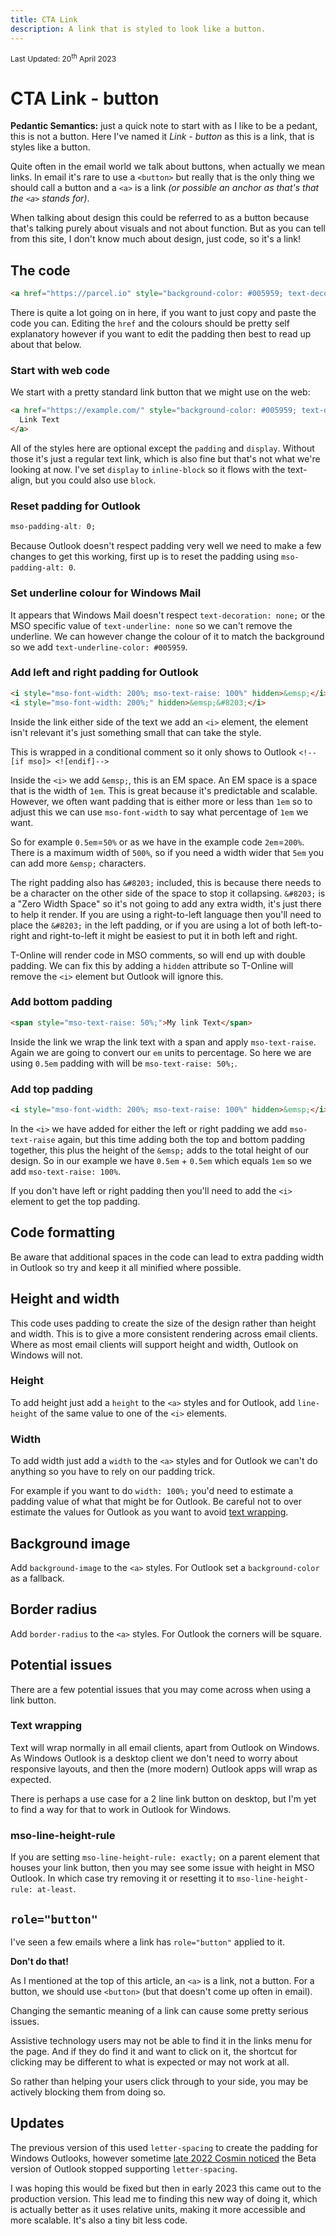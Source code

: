 ```yaml
---
title: CTA Link
description: A link that is styled to look like a button.
---
```


<div style="font-size: 12px">Last Updated: <time datetime="2023-04-20">20<sup>th</sup> April 2023</time></div>

# CTA Link - button

**Pedantic Semantics:** just a quick note to start with as I like to be a pedant, this is not a button. Here I've named it *Link - button* as this is a link, that is styles like a button.

Quite often in the email world we talk about buttons, when actually we mean links. In email it's rare to use a `<button>` but really that is the only thing we should call a button and a `<a>` is a link _(or possible an anchor as that's that the `<a>` stands for)_.

When talking about design this could be referred to as a button because that's talking purely about visuals and not about function. But as you can tell from this site, I don't know much about design, just code, so it's a link!

## The code

```html
<a href="https://parcel.io" style="background-color: #005959; text-decoration: none; padding: .5em 2em; color: #FCFDFF; display: inline-block; border-radius: .4em; mso-padding-alt: 0; text-underline-color: #005959"><!--[if mso]><i style="mso-font-width: 200%; mso-text-raise: 100%" hidden>&emsp;</i><span style="mso-text-raise: 50%;"><![endif]-->My link text<!--[if mso]></span><i style="mso-font-width: 200%;" hidden>&emsp;&#8203;</i><![endif]--></a>
```

There is quite a lot going on in here, if you want to just copy and paste the code you can. Editing the `href` and the colours should be pretty self explanatory however if you want to edit the padding then best to read up about that below.

### Start with web code

We start with a pretty standard link button that we might use on the web:

```html
<a href="https://example.com/" style="background-color: #005959; text-decoration: none; padding: .5em 2em; color: #FCFDFF; display:inline-block; border-radius: .4em;">
  Link Text
</a>
```

All of the styles here are optional except the `padding` and `display`. Without those it's just a regular text link, which is also fine but that's not what we're looking at now. I've set `display` to `inline-block` so it flows with the text-align, but you could also use `block`.

### Reset padding for Outlook

```css
mso-padding-alt: 0;
```

Because Outlook doesn't respect padding very well we need to make a few changes to get this working, first up is to reset the padding using `mso-padding-alt: 0`.

### Set underline colour for Windows Mail

It appears that Windows Mail doesn't respect `text-decoration: none;` or the MSO specific value of `text-underline: none` so we can't remove the underline. We can however change the colour of it to match the background so we add `text-underline-color: #005959`.

### Add left and right padding for Outlook

```html
<i style="mso-font-width: 200%; mso-text-raise: 100%" hidden>&emsp;</i>
<i style="mso-font-width: 200%;" hidden>&emsp;&#8203;</i>
```

Inside the link either side of the text we add an `<i>` element, the element isn't relevant it's just something small that can take the style.

This is wrapped in a conditional comment so it only shows to Outlook `<!--[if mso]> <![endif]-->`

Inside the `<i>` we add `&emsp;`, this is an EM space. An EM space is a space that is the width of `1em`. This is great because it's predictable and scalable. However, we often want padding that is either more or less than `1em` so to adjust this we can use `mso-font-width` to say what percentage of `1em` we want.

So for example `0.5em`=`50%` or as we have in the example code `2em`=`200%`. There is a maximum width of `500%`, so if you need a width wider that `5em` you can add more `&emsp;` characters.
<!-- If for some strange reason you want to use absolute units instead of relative units. You could set `font-size` instead of `mso-font-width`. -->

The right padding also has `&#8203;` included, this is because there needs to be a character on the other side of the space to stop it collapsing. `&#8203;` is a "Zero Width Space" so it's not going to add any extra width, it's just there to help it render. If you are using a right-to-left language then you'll need to place the `&#8203;` in the left padding, or if you are using a lot of both left-to-right and right-to-left it might be easiest to put it in both left and right.

T-Online will render code in MSO comments, so will end up with double padding. We can fix this by adding a `hidden` attribute so T-Online will remove the `<i>` element but Outlook will ignore this.

### Add bottom padding

```html
<span style="mso-text-raise: 50%;">My link Text</span>
```

Inside the link we wrap the link text with a span and apply `mso-text-raise`. Again we are going to convert our `em` units to percentage. So here we are using `0.5em` padding with will be `mso-text-raise: 50%;`.

### Add top padding

```html
<i style="mso-font-width: 200%; mso-text-raise: 100%" hidden>&emsp;</i>
```

In the `<i>` we have added for either the left or right padding we add `mso-text-raise` again, but this time adding both the top and bottom padding together, this plus the height of the `&emsp;` adds to the total height of our design. So in our example we have `0.5em` + `0.5em` which equals `1em` so we add `mso-text-raise: 100%`.

If you don't have left or right padding then you'll need to add the `<i>` element to get the top padding.

## Code formatting

Be aware that additional spaces in the code can lead to extra padding width in Outlook so try and keep it all minified where possible.

## Height and width

This code uses padding to create the size of the design rather than height and width. This is to give a more consistent rendering across email clients. Where as most email clients will support height and width, Outlook on Windows will not.

### Height

To add height just add a `height` to the `<a>` styles and for Outlook, add `line-height` of the same value to one of the `<i>` elements.

### Width

To add width just add a `width` to the `<a>` styles and for Outlook we can't do anything so you have to rely on our padding trick.

For example if you want to do `width: 100%;` you'd need to estimate a padding value of what that might be for Outlook. Be careful not to over estimate the values for Outlook as you want to avoid [text wrapping](#text-wrapping).

## Background image

Add `background-image` to the `<a>` styles. For Outlook set a `background-color` as a fallback.

## Border radius

Add `border-radius` to the `<a>` styles. For Outlook the corners will be square.

## Potential issues

There are a few potential issues that you may come across when using a link button.

### Text wrapping

Text will wrap normally in all email clients, apart from Outlook on Windows. As Windows Outlook is a desktop client we don't need to worry about responsive layouts, and then the (more modern) Outlook apps will wrap as expected.

There is perhaps a use case for a 2 line link button on desktop, but I'm yet to find a way for that to work in Outlook for Windows.

### mso-line-height-rule

If you are setting `mso-line-height-rule: exactly;` on a parent element that houses your link button, then you may see some issue with height in MSO Outlook. In which case try removing it or resetting it to `mso-line-height-rule: at-least`.

## `role="button"`

I've seen a few emails where a link has `role="button"` applied to it.

**Don't do that!**

As I mentioned at the top of this article, an `<a>` is a link, not a button. For a button, we should use `<button>` (but that doesn't come up often in email).

Changing the semantic meaning of a link can cause some pretty serious issues.

Assistive technology users may not be able to find it in the links menu for the page. And if they do find it and want to click on it, the shortcut for clicking may be different to what is expected or may not work at all.

So rather than helping your users click through to your side, you may be actively blocking them from doing so.

## Updates

The previous version of this used `letter-spacing` to create the padding for Windows Outlooks, however sometime [late 2022 Cosmin noticed](https://twitter.com/M_J_Robbins/status/1575804582545960960) the Beta version of Outlook stopped supporting `letter-spacing`.

I was hoping this would be fixed but then in early 2023 this came out to the production version. This lead me to finding this new way of doing it, which is actually better as it uses relative units, making it more accessible and more scalable. It's also a tiny bit less code.
